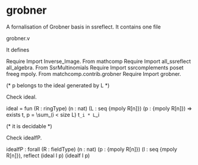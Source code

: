 # grobner
A fornalisation of Grobner basis in ssreflect.
It contains one file

grobner.v

It defines 

Require Import Inverse_Image.
From mathcomp Require Import all_ssreflect all_algebra.
From SsrMultinomials Require Import ssrcomplements poset freeg mpoly.
From matchcomp.contrib.grobner Require Import grobner.

(* p belongs to the ideal generated by L *)

Check ideal.

ideal = 
fun (R : ringType) (n : nat) (L : seq {mpoly R[n]}) (p : {mpoly R[n]})
  =>
  exists t, p = \sum_(i < size L) t`_i * L`_i


(* it is decidable *)

Check idealfP.

idealfP
     : forall (R : fieldType)  (n : nat) (p : {mpoly R[n]})
              (l : seq {mpoly R[n]}),
       reflect (ideal l p) (idealf l p)

